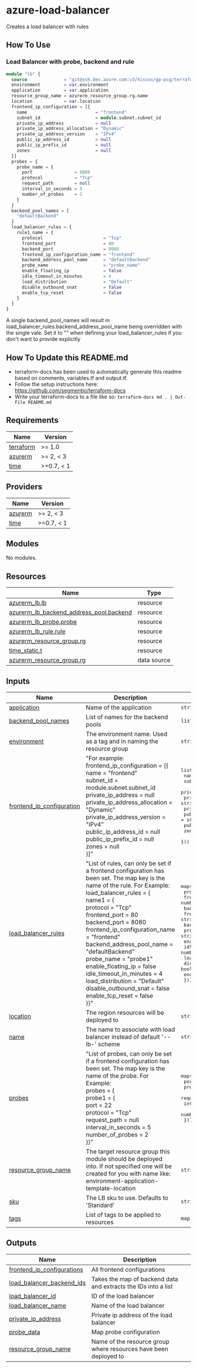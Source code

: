 # azure-load-balancer

Creates a load balancer with rules

## How To Use

### Load Balancer with probe, backend and rule

```terraform
module "lb" {
  source              = "git@ssh.dev.azure.com:v3/hiscox/gp-psg/terraform-modules//azure-load-balancer"
  environment         = var.environment
  application         = var.application
  resource_group_name = azurerm_resource_group.rg.name
  location            = var.location
  frontend_ip_configuration = [{
    name                          = "frontend"
    subnet_id                     = module.subnet.subnet_id
    private_ip_address            = null
    private_ip_address_allocation = "Dynamic"
    private_ip_address_version    = "IPv4"
    public_ip_address_id          = null
    public_ip_prefix_id           = null
    zones                         = null
  }]
  probes = {
    probe_name = {
      port                = 8080
      protocol            = "Tcp"
      request_path        = null
      interval_in_seconds = 5
      number_of_probes    = 2
    }
  }
  backend_pool_names = [
    "defaultBackend"
  ]
  load_balancer_rules = {
    rule1_name = {
      protocol                       = "Tcp"
      frontend_port                  = 80
      backend_port                   = 8080
      frontend_ip_configuration_name = "frontend"
      backend_address_pool_name      = "defaultBackend"
      probe_name                     = "probe_name"
      enable_floating_ip             = false
      idle_timeout_in_minutes        = 4
      load_distribution              = "Default"
      disable_outbound_snat          = false
      enable_tcp_reset               = false
    }
  }
}
```

A single backend\_pool\_names will result in load\_balancer\_rules.backend\_address\_pool\_name being overridden with the single vale.
Set it to "" when defining your load\_balancer\_rules if you don't want to provide explicitly

## How To Update this README.md

* terraform-docs has been used to automatically generate this readme based on comments, variables.tf and output.tf.
* Follow the setup instructions here: https://github.com/segmentio/terraform-docs
* Write your terraform-docs to a file like so: `terraform-docs md . | Out-File README.md`

## Requirements

| Name | Version |
|------|---------|
| <a name="requirement_terraform"></a> [terraform](#requirement\_terraform) | >= 1.0 |
| <a name="requirement_azurerm"></a> [azurerm](#requirement\_azurerm) | >= 2, < 3 |
| <a name="requirement_time"></a> [time](#requirement\_time) | >=0.7, < 1 |

## Providers

| Name | Version |
|------|---------|
| <a name="provider_azurerm"></a> [azurerm](#provider\_azurerm) | >= 2, < 3 |
| <a name="provider_time"></a> [time](#provider\_time) | >=0.7, < 1 |

## Modules

No modules.

## Resources

| Name | Type |
|------|------|
| [azurerm_lb.lb](https://registry.terraform.io/providers/hashicorp/azurerm/latest/docs/resources/lb) | resource |
| [azurerm_lb_backend_address_pool.backend](https://registry.terraform.io/providers/hashicorp/azurerm/latest/docs/resources/lb_backend_address_pool) | resource |
| [azurerm_lb_probe.probe](https://registry.terraform.io/providers/hashicorp/azurerm/latest/docs/resources/lb_probe) | resource |
| [azurerm_lb_rule.rule](https://registry.terraform.io/providers/hashicorp/azurerm/latest/docs/resources/lb_rule) | resource |
| [azurerm_resource_group.rg](https://registry.terraform.io/providers/hashicorp/azurerm/latest/docs/resources/resource_group) | resource |
| [time_static.t](https://registry.terraform.io/providers/hashicorp/time/latest/docs/resources/static) | resource |
| [azurerm_resource_group.rg](https://registry.terraform.io/providers/hashicorp/azurerm/latest/docs/data-sources/resource_group) | data source |

## Inputs

| Name | Description | Type | Default | Required |
|------|-------------|------|---------|:--------:|
| <a name="input_application"></a> [application](#input\_application) | Name of the application | `string` | n/a | yes |
| <a name="input_backend_pool_names"></a> [backend\_pool\_names](#input\_backend\_pool\_names) | List of names for the backend pools | `list(string)` | `[]` | no |
| <a name="input_environment"></a> [environment](#input\_environment) | The environment name. Used as a tag and in naming the resource group | `string` | n/a | yes |
| <a name="input_frontend_ip_configuration"></a> [frontend\_ip\_configuration](#input\_frontend\_ip\_configuration) | "For example:<br>frontend\_ip\_configuration = [{<br>  name                          = "frontend"<br>  subnet\_id                     = module.subnet.subnet\_id<br>  private\_ip\_address            = null<br>  private\_ip\_address\_allocation = "Dynamic"<br>  private\_ip\_address\_version    = "IPv4"<br>  public\_ip\_address\_id          = null<br>  public\_ip\_prefix\_id           = null<br>  zones                         = null<br>}]" | <pre>list(object({<br>    name                          = string<br>    subnet_id                     = string<br>    private_ip_address            = string<br>    private_ip_address_allocation = string<br>    private_ip_address_version    = string<br>    public_ip_address_id          = string<br>    public_ip_prefix_id           = string<br>    zones                         = list(string)<br>  }))</pre> | `[]` | no |
| <a name="input_load_balancer_rules"></a> [load\_balancer\_rules](#input\_load\_balancer\_rules) | "List of rules, can only be set if a frontend configuration has been set. The map key is the name of the rule. For Example:<br>  load\_balancer\_rules = {<br>    name1 = {<br>      protocol                       = "Tcp"<br>      frontend\_port                  = 80<br>      backend\_port                   = 8080<br>      frontend\_ip\_configuration\_name = "frontend"<br>      backend\_address\_pool\_name      = "defaultBackend"<br>      probe\_name                     = "probe1"<br>      enable\_floating\_ip             = false<br>      idle\_timeout\_in\_minutes        = 4<br>      load\_distribution              = "Default"<br>      disable\_outbound\_snat          = false<br>      enable\_tcp\_reset               = false<br>}}" | <pre>map(object({<br>    protocol                       = string<br>    frontend_port                  = number<br>    backend_port                   = number<br>    frontend_ip_configuration_name = string<br>    backend_address_pool_name      = string<br>    probe_name                     = string<br>    enable_floating_ip             = bool<br>    idle_timeout_in_minutes        = number<br>    load_distribution              = string<br>    disable_outbound_snat          = bool<br>    enable_tcp_reset               = bool<br>  }))</pre> | `{}` | no |
| <a name="input_location"></a> [location](#input\_location) | The region resources will be deployed to | `string` | `"northeurope"` | no |
| <a name="input_name"></a> [name](#input\_name) | The name to associate with load balancer instead of default '<env>-<application>-lb-<location>' scheme | `string` | `""` | no |
| <a name="input_probes"></a> [probes](#input\_probes) | "List of probes, can only be set if a frontend configuration has been set. The map key is the name of the probe. For Example:<br>  probes = {<br>    probe1 = {<br>      port = 22<br>      protocol = "Tcp"<br>      request\_path = null<br>      interval\_in\_seconds = 5<br>      number\_of\_probes = 2<br>}}" | <pre>map(object({<br>    port                = number<br>    protocol            = string<br>    request_path        = string<br>    interval_in_seconds = number<br>    number_of_probes    = number<br>  }))</pre> | `{}` | no |
| <a name="input_resource_group_name"></a> [resource\_group\_name](#input\_resource\_group\_name) | The target resource group this module should be deployed into. If not specified one will be created for you with name like: environment-application-template-location | `string` | `""` | no |
| <a name="input_sku"></a> [sku](#input\_sku) | The LB sku to use. Defaults to 'Standard' | `string` | `"Standard"` | no |
| <a name="input_tags"></a> [tags](#input\_tags) | List of tags to be applied to resources | `map(string)` | `{}` | no |

## Outputs

| Name | Description |
|------|-------------|
| <a name="output_frontend_ip_configurations"></a> [frontend\_ip\_configurations](#output\_frontend\_ip\_configurations) | All frontend configurations |
| <a name="output_load_balancer_backend_ids"></a> [load\_balancer\_backend\_ids](#output\_load\_balancer\_backend\_ids) | Takes the map of backend data and extracts the IDs into a list |
| <a name="output_load_balancer_id"></a> [load\_balancer\_id](#output\_load\_balancer\_id) | ID of the load balancer |
| <a name="output_load_balancer_name"></a> [load\_balancer\_name](#output\_load\_balancer\_name) | Name of the load balancer |
| <a name="output_private_ip_address"></a> [private\_ip\_address](#output\_private\_ip\_address) | Private ip address of the load balancer |
| <a name="output_probe_data"></a> [probe\_data](#output\_probe\_data) | Map probe configuration |
| <a name="output_resource_group_name"></a> [resource\_group\_name](#output\_resource\_group\_name) | Name of the resource group where resources have been deployed to |
